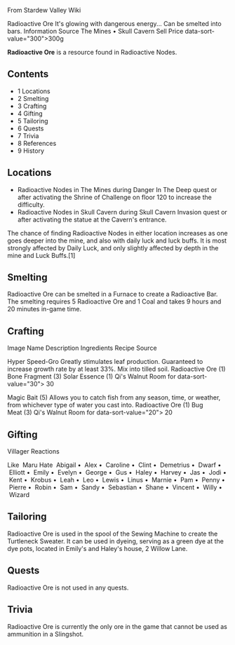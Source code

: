 From Stardew Valley Wiki

Radioactive Ore It's glowing with dangerous energy... Can be smelted into bars. Information Source The Mines • Skull Cavern Sell Price data-sort-value="300"&gt;300g

**Radioactive Ore** is a resource found in Radioactive Nodes.

## Contents

- 1 Locations
- 2 Smelting
- 3 Crafting
- 4 Gifting
- 5 Tailoring
- 6 Quests
- 7 Trivia
- 8 References
- 9 History

## Locations

- Radioactive Nodes in The Mines during Danger In The Deep quest or after activating the Shrine of Challenge on floor 120 to increase the difficulty.
- Radioactive Nodes in Skull Cavern during Skull Cavern Invasion quest or after activating the statue at the Cavern's entrance.

The chance of finding Radioactive Nodes in either location increases as one goes deeper into the mine, and also with daily luck and luck buffs. It is most strongly affected by Daily Luck, and only slightly affected by depth in the mine and Luck Buffs.\[1]

## Smelting

Radioactive Ore can be smelted in a Furnace to create a Radioactive Bar. The smelting requires 5 Radioactive Ore and 1 Coal and takes 9 hours and 20 minutes in-game time.

## Crafting

Image Name Description Ingredients Recipe Source

Hyper Speed-Gro Greatly stimulates leaf production. Guaranteed to increase growth rate by at least 33%. Mix into tilled soil. Radioactive Ore (1) Bone Fragment (3) Solar Essence (1) Qi's Walnut Room for data-sort-value="30"&gt; 30

Magic Bait (5) Allows you to catch fish from any season, time, or weather, from whichever type of water you cast into. Radioactive Ore (1) Bug Meat (3) Qi's Walnut Room for data-sort-value="20"&gt; 20

## Gifting

Villager Reactions

Like  Maru Hate  Abigail •  Alex •  Caroline •  Clint •  Demetrius •  Dwarf •  Elliott •  Emily •  Evelyn •  George •  Gus •  Haley •  Harvey •  Jas •  Jodi •  Kent •  Krobus •  Leah •  Leo •  Lewis •  Linus •  Marnie •  Pam •  Penny •  Pierre •  Robin •  Sam •  Sandy •  Sebastian •  Shane •  Vincent •  Willy •  Wizard

## Tailoring

Radioactive Ore is used in the spool of the Sewing Machine to create the Turtleneck Sweater. It can be used in dyeing, serving as a green dye at the dye pots, located in Emily's and Haley's house, 2 Willow Lane.

## Quests

Radioactive Ore is not used in any quests.

## Trivia

Radioactive Ore is currently the only ore in the game that cannot be used as ammunition in a Slingshot.